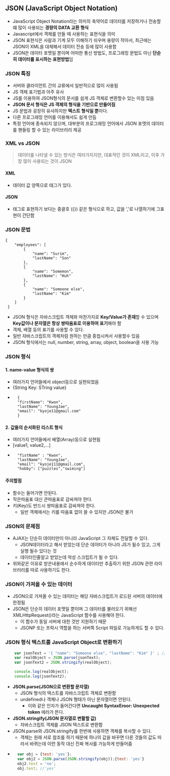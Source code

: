 ## JSON (JavaScript Object Notation)
- JavaScript Object Notation라는 의미의 축약어로 데이터를 저장하거나 전송할 떄 많이 사용되는 **경량의 DATA 교환 형식**
- Javascript에서 객체를 만들 때 사용하는 표현식을 의미
- JSON 표현식은 사람과 기계 모두 이해하기 쉬우며 용량이 작아서, 최근에는 JSON이 XML을 대체해서 데이터 전송 등에 많이 사용함
- JSON은 데이터 포맷일 뿐이며 어떠한 통신 방법도, 프로그래밍 문법도 아닌 **단순히 데이터를 표시하는 표현방법**임
### JSON 특징
- 서버와 클라이언트 간의 교류에서 일반적으로 많이 사용됨
- JS 객체 표기법과 아주 유사
- JS를 이용하여 JSON형식의 문서를 쉽게 JS 객체로 변환할수 있는 이점 있음
- **JSON 문서 형식은 JS 객체의 형식을 기반으로 만들어짐**
- JS 문법과 굉장히 유사하지만 **텍스트 형식일 뿐**이다.
- 다른 프로그래밍 언어를 이용해서도 쉽게 만듬
- 특정 언어에 종속되지 않으며, 대부분의 프로그래밍 언어에서 JSON 포맷의 데이터를 핸들링 할 수 있는 라이브러리 제공

### XML vs JSON
> 데이터를 나타낼 수 있는 방식은 여러가지지만, 대표적인 것이 XML이고, 이후 가장 많이 사용되는 것이 JSON

#### XML
- 데이터 값 양쪽으로 태그가 있다.
#### JSON
- 태그로 표현하기 보다는 중괄호 ({}) 같은 형식으로 하고, 값을 ','로 나열하기에 그표현이 간단함

### JSON 문법
```
{
    "employees": [
        {
            "name": "Surim",
            "lastName": "Son"
        },
        {
            "name": "Somemon",
            "lastName": "Huh"
        },
        {
            "name": "Someone else",
            "lastName": "Kim"
        }
    ]
 }
```
- JSON 형식은 자바스크립트 객체와 마찬가지로 **Key/Value가 존재**할 수 있으며<br> **Key값이나 문자열은 항상 쌍따옴표로 이용하여 표기**해야 함
- 객체, 배열 등의 표기를 사용할 수 있다.
- 일반 자바스크립트의 객체처럼 원하는 만큼 중첩시켜서 사용할수 있음
- JSON 형식에서는 null, number, string, array, object, boolean을 사용 가능

### JSON 형식
#### 1. name-value 형식의 쌍
- 여러가지 언어들에서 object등으로 실현되었음
- {String Key: STring value}
- ```
    {
    "firstName": "Kwon",
    "lastName": "YoungJae",
    "email": "kyoje11@gmail.com"
    }
  ```
#### 2. 값들의 순서화된 리스트 형식
- 여러가지 언어들에서 배열(Array)등으로 실현됨
- [value1, value2,...]
- ```
    "fistName" : "Kwon",
    "lastName": "YoungJae",
    "email": "kyoje111@gmail.com",
    "hobby": ["puzzles","swiming"]
  ```
#### 주의할점 
- 함수는 들어가면 안된다.
- 작은따옴표 대신 큰따옴표로 감싸져야 한다.
- 키(Key)도 반드시 쌍따옴표로 감싸져야 한다.
    - 일반 객체에서는 키를 따옴표 없이 쓸 수 있지만 JSON은 불가
### JSON의 문제점
- AJAX는 단순히 데이터만이 아니라 JavaScript 그 자체도 전달할 수 있다.
    - JSON데이터라고 해서 받았는데 단순 데이터가 아니라 JS가 될수 있고, 그게 실행 될수 있다는 것
    - 데이터인줄알고 받았는데 악성 스크립트가 될 수 있다.
- 위와같은 이유로 받은내용에서 순수하게 데이터만 추출하기 위한 JSON 관련 라이브러리를 따로 사용하기도 한다.

### JSON이 가져올 수 있는 데이터
- JSON으로 가져올 수 있는 데이터는 해당 자바스크립트가 로드된 서버의 데이터에 한정됨
- JSON은 단순히 데이터 포맷일 뿐이며 그 데이터를 불러오기 위해선 XMLHttpRequest()라는 JavaScript 함수를 사용해야 한다.
    - 이 함수가 동일 서버에 대한 것만 지원하기 때문
    - JSONP 또는 프락시 역할을 하는 서버쪽 Script 파일로 가능하게도 할 수 있다.
### JSON 형식 텍스트를 JavaScript Object로 변환하기
```javascript
    var jsonText = '{ "name": "Someone else", "lastName": "Kim" }' ; // JSON 형식의 문자열
    var realObject = JSON.parse(jsonText);
    var jsonText2 = JSON.stringify(realObject);

    console.log(realObject);
    console.log(jsonText2);
```
- **JSON.parse(JSON으로 변환할 문자열)**
    - JSON 형식의 텍스트를 자바스크립트 객체로 변환함
    - undefined나 객체나 JSON 형태가 아닌 문자열이면 안된다.
        - 이와 같은 인자가 들어간다면 **Uncaught SyntaxEroor: Unexpected token** 에러가 뜬다.
- **JSON.stringify(JSON 문자열로 변활할 값)**
    - 자바스크립트 객체를 JSON 텍스트로 변환함
- JSON.parse와 JSON.stringify를 한번에 사용하면 객체를 복사할 수 있다.
    - 객체는 원래 서로 참조를 하기 때문에 하나의 값을 바꾸면 다른 것들의 값도 따라서 바뀌는데 이런 동작 대신 진짜 복사를 가능하게 만들어줌
- ```javascript
    var obj = {test: 'yes'};
    var obj2 = JSON.parse(JSON.stringify(obj));{test: 'yes'}
    obj2.test = 'no';
    obj.test; //'yes'
  ```
